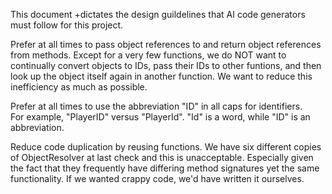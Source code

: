 This document +dictates the design guildelines that AI code generators must follow for this project.

Prefer at all times to pass object references to and return object references from methods.
Except for a very few functions, we do NOT want to continually convert objects to IDs, pass their IDs to other funtions, and then look up the object itself again in another function.  We want to reduce this inefficiency as much as possible.

Prefer at all times to use the abbreviation "ID" in all caps for identifiers.  
For example, "PlayerID" versus "PlayerId".  "Id" is a word, while "ID" is an abbreviation.

Reduce code duplication by reusing functions.  We have six different copies of ObjectResolver at last check and this is unacceptable.  Especially given the fact that they frequently have differing method signatures yet the same functionality.  If we wanted crappy code, we'd have written it ourselves.

